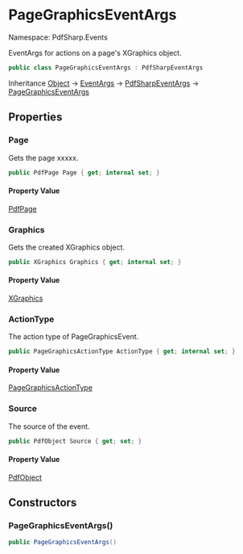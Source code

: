# PageGraphicsEventArgs

Namespace: PdfSharp.Events

EventArgs for actions on a page's XGraphics object.

```csharp
public class PageGraphicsEventArgs : PdfSharpEventArgs
```

Inheritance [Object](https://docs.microsoft.com/en-us/dotnet/api/system.object) → [EventArgs](https://docs.microsoft.com/en-us/dotnet/api/system.eventargs) → [PdfSharpEventArgs](./pdfsharp.events.pdfsharpeventargs) → [PageGraphicsEventArgs](./pdfsharp.events.pagegraphicseventargs)

## Properties

### **Page**

Gets the page xxxxx.

```csharp
public PdfPage Page { get; internal set; }
```

#### Property Value

[PdfPage](./pdfsharp.pdf.pdfpage)<br>

### **Graphics**

Gets the created XGraphics object.

```csharp
public XGraphics Graphics { get; internal set; }
```

#### Property Value

[XGraphics](./pdfsharp.drawing.xgraphics)<br>

### **ActionType**

The action type of PageGraphicsEvent.

```csharp
public PageGraphicsActionType ActionType { get; internal set; }
```

#### Property Value

[PageGraphicsActionType](./pdfsharp.events.pagegraphicsactiontype)<br>

### **Source**

The source of the event.

```csharp
public PdfObject Source { get; set; }
```

#### Property Value

[PdfObject](./pdfsharp.pdf.pdfobject)<br>

## Constructors

### **PageGraphicsEventArgs()**

```csharp
public PageGraphicsEventArgs()
```
